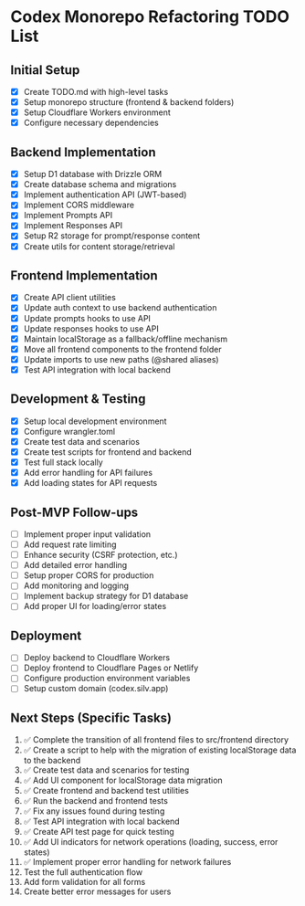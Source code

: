 # Codex Monorepo Refactoring TODO List

## Initial Setup
- [x] Create TODO.md with high-level tasks
- [x] Setup monorepo structure (frontend & backend folders)
- [x] Setup Cloudflare Workers environment
- [x] Configure necessary dependencies

## Backend Implementation
- [x] Setup D1 database with Drizzle ORM
- [x] Create database schema and migrations
- [x] Implement authentication API (JWT-based)
- [x] Implement CORS middleware
- [x] Implement Prompts API
- [x] Implement Responses API
- [x] Setup R2 storage for prompt/response content
- [x] Create utils for content storage/retrieval

## Frontend Implementation
- [x] Create API client utilities
- [x] Update auth context to use backend authentication
- [x] Update prompts hooks to use API
- [x] Update responses hooks to use API
- [x] Maintain localStorage as a fallback/offline mechanism
- [x] Move all frontend components to the frontend folder
- [x] Update imports to use new paths (@shared aliases)
- [x] Test API integration with local backend

## Development & Testing
- [x] Setup local development environment
- [x] Configure wrangler.toml
- [x] Create test data and scenarios
- [x] Create test scripts for frontend and backend
- [x] Test full stack locally
- [x] Add error handling for API failures
- [x] Add loading states for API requests

## Post-MVP Follow-ups
- [ ] Implement proper input validation
- [ ] Add request rate limiting
- [ ] Enhance security (CSRF protection, etc.)
- [ ] Add detailed error handling
- [ ] Setup proper CORS for production
- [ ] Add monitoring and logging
- [ ] Implement backup strategy for D1 database
- [ ] Add proper UI for loading/error states

## Deployment
- [ ] Deploy backend to Cloudflare Workers
- [ ] Deploy frontend to Cloudflare Pages or Netlify
- [ ] Configure production environment variables
- [ ] Setup custom domain (codex.silv.app)

## Next Steps (Specific Tasks)
1. ✅ Complete the transition of all frontend files to src/frontend directory
2. ✅ Create a script to help with the migration of existing localStorage data to the backend
3. ✅ Create test data and scenarios for testing
4. ✅ Add UI component for localStorage data migration
5. ✅ Create frontend and backend test utilities
6. ✅ Run the backend and frontend tests
7. ✅ Fix any issues found during testing
8. ✅ Test API integration with local backend
9. ✅ Create API test page for quick testing
10. ✅ Add UI indicators for network operations (loading, success, error states)
11. ✅ Implement proper error handling for network failures
12. Test the full authentication flow
13. Add form validation for all forms
14. Create better error messages for users